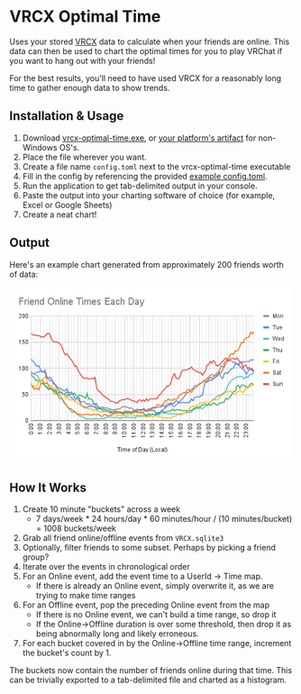 # VRCX Optimal Time

Uses your stored [VRCX](https://github.com/pypy-vrc/VRCX) data to calculate when your friends are online. This data can then be used to chart the optimal times for you to play VRChat if you want to hang out with your friends!

For the best results, you'll need to have used VRCX for a reasonably long time to gather enough data to show trends.

## Installation & Usage

1. Download [vrcx-optimal-time.exe](https://github.com/zkxs/vrcx-optimal-time/releases/latest/download/vrcx-optimal-time.exe), or [your platform's artifact](https://github.com/zkxs/vrcx-optimal-time/releases/latest) for non-Windows OS's.
2. Place the file wherever you want.
3. Create a file name `config.toml` next to the vrcx-optimal-time executable
4. Fill in the config by referencing the provided [example config.toml](doc/config.toml).
5. Run the application to get tab-delimited output in your console.
6. Paste the output into your charting software of choice (for example, Excel or Google Sheets)
7. Create a neat chart!

## Output

Here's an example chart generated from approximately 200 friends worth of data:

![example chart](doc/example-chart.png)

## How It Works

1. Create 10 minute "buckets" across a week
   - 7 days/week * 24 hours/day * 60 minutes/hour / (10 minutes/bucket) = 1008 buckets/week
2. Grab all friend online/offline events from `VRCX.sqlite3`
3. Optionally, filter friends to some subset. Perhaps by picking a friend group?
4. Iterate over the events in chronological order
5. For an Online event, add the event time to a UserId -> Time map.
   - If there is already an Online event, simply overwrite it, as we are trying to make time ranges 
6. For an Offline event, pop the preceding Online event from the map
   - If there is no Online event, we can't build a time range, so drop it
   - If the Online->Offline duration is over some threshold, then drop it as being abnormally long and likely erroneous. 
7. For each bucket covered in by the Online->Offline time range, increment the bucket's count by 1.

The buckets now contain the number of friends online during that time. This can be trivially exported to a tab-delimited file and charted as a histogram.

